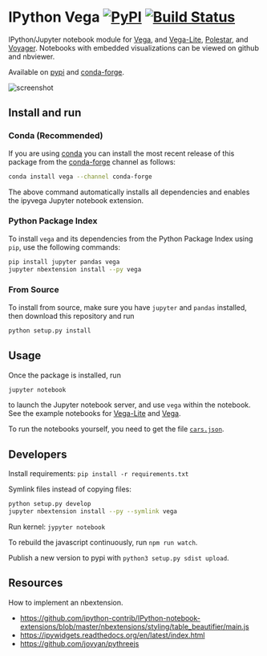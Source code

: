 # IPython Vega [![PyPI](https://img.shields.io/pypi/v/vega.svg?maxAge=2592000)]() [![Build Status](https://travis-ci.org/vega/ipyvega.svg?branch=master)](https://travis-ci.org/vega/ipyvega)

IPython/Jupyter notebook module for [Vega](https://github.com/vega/vega-lite), and [Vega-Lite](https://github.com/vega/vega-lite), [Polestar](https://github.com/vega/polestar), and [Voyager](https://github.com/vega/voyager). Notebooks with embedded visualizations can be viewed on github and nbviewer.

Available on [pypi](https://pypi.python.org/pypi/vega) and [conda-forge](https://github.com/conda-forge/vega-feedstock).

![screenshot](https://raw.githubusercontent.com/vega/ipyvega/master/screenshot.png "Screenshot of the Vega-Lite module")


## Install and run

### Conda (Recommended)
If you are using [conda](http://conda.pydata.org) you can install the most
recent release of this package
from the [conda-forge](http://conda-forge.github.io) channel as follows:
```sh
conda install vega --channel conda-forge
```
The above command automatically installs all dependencies and enables
the ipyvega Jupyter notebook extension.

### Python Package Index
To install ``vega`` and its dependencies from the Python Package Index using
``pip``, use the following commands:

```sh
pip install jupyter pandas vega
jupyter nbextension install --py vega
```

### From Source
To install from source, make sure you have ``jupyter`` and ``pandas`` installed,
then download this repository and run
```sh
python setup.py install
```

## Usage

Once the package is installed, run
```sh
jupyter notebook
```
to launch the Jupyter notebook server, and use ``vega`` within the notebook.
See the example notebooks for [Vega-Lite](https://github.com/vega/ipyvega/blob/master/notebooks/VegaLite.ipynb) and [Vega](https://github.com/vega/ipyvega/blob/master/notebooks/Vega.ipynb).

To run the notebooks yourself, you need to get the file [`cars.json`](https://raw.githubusercontent.com/vega/ipyvega/master/notebooks/cars.json).


## Developers

Install requirements: `pip install -r requirements.txt`

Symlink files instead of copying files:

```sh
python setup.py develop
jupyter nbextension install --py --symlink vega
```

Run kernel: `jypyter notebook`

To rebuild the javascript continuously, run `npm run watch`.

Publish a new version to pypi with `python3 setup.py sdist upload`.


## Resources

How to implement an nbextension.

* https://github.com/ipython-contrib/IPython-notebook-extensions/blob/master/nbextensions/styling/table_beautifier/main.js
* https://ipywidgets.readthedocs.org/en/latest/index.html
* https://github.com/jovyan/pythreejs
